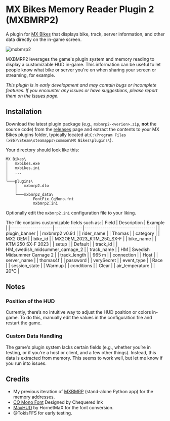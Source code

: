 # MX Bikes Memory Reader Plugin 2 (MXBMRP2)

A plugin for [MX Bikes](https://mx-bikes.com/) that displays bike, track, server information, and other data directly on the in-game screen.

![mxbmrp2](https://github.com/user-attachments/assets/fad6f978-5035-465e-b6dd-b61eec51aeae)

MXBMRP2 leverages the game's plugin system and memory reading to display a customizable HUD in-game. This information can be useful to let people know what bike or server you're on when sharing your screen or streaming, for example.

_This plugin is in early development and may contain bugs or incomplete features. If you encounter any issues or have suggestions, please report them on the [Issues](https://github.com/thomas4f/mxbmrp2/issues) page._

## Installation

Download the latest plugin package (e.g., `mxbmrp2-<verion>.zip`, **not** the source code) from the [releases](https://github.com/thomas4f/mxbmrp2/releases) page and extract the contents to your MX Bikes plugins folder, typically located at:`C:\Program Files (x86)\Steam\steamapps\common\MX Bikes\plugins\`).

Your directory should look like this:

```
MX Bikes\
│   mxbikes.exe
│   mxbikes.ini
│   ...
│
└───plugins\
    │   mxbmrp2.dlo
    │
    └───mxbmrp2_data\
            FontFix_CqMono.fnt
            mxbmrp2.ini
```

Optionally edit the `mxbmrp2.ini` configuration file to your liking.
  
The file contains customizable fields such as:
| Field               | Description  | Example                           |
|---------------------|--------------|-----------------------------------|
| plugin_banner       |              | mxbmrp2 v0.9.1                    |
| rider_name          |              | Thomas                            |
| category            |              | MX2 OEM                           |
| bike_id             |              | MX2OEM_2023_KTM_250_SX-F          |
| bike_name           |              | KTM 250 SX-F 2023                 |
| setup               |              | Default                           |
| track_id            |              | HM_swedish_midsummer_carnage_2    |
| track_name          |              | HM \| Swedish Midsummer Carnage 2 |
| track_length        |              | 965 m                             |
| connection          |              | Host                              |
| server_name         |              | thomas4f                          |
| password            |              | verySecret                        |
| event_type          |              | Race                              |
| session_state       |              | Warmup                            |
| conditions          |              | Clear                             |
| air_temperature     |              | 20°C                              |

## Notes
### Position of the HUD
Currently, there’s no intuitive way to adjust the HUD position or colors in-game. To do this, manually edit the values in the configuration file and restart the game.

### Custom Data Handling
The game's plugin system lacks certain fields (e.g., whether you’re in testing, or if you're a host or client, and a few other things). Instead, this data is extracted from memory. This seems to work well, but let me know if you run into issues. 

## Credits
 - My previous iteration of [MXBMRP](https://github.com/thomas4f/mxbmrp) (stand-alone Python app) for the memory addresses.
 - [CQ Mono Font](https://www.fontspace.com/cq-mono-font-f23980) Designed by Chequered Ink
 - [MaxHUD](https://forum.mx-bikes.com/index.php?topic=180.0) by HornetMaX for the font conversion.
 - @TokisFFS for early testing.